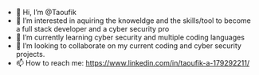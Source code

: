 - 👋 Hi, I’m @Taoufik
- 👀 I’m interested in aquiring the knoweldge and the skills/tool to become a full stack developer and a cyber security pro
- 🌱 I’m currently learning cyber security and multiple coding languages
- 💞️ I’m looking to collaborate on my current coding and cyber security projects. 
- 📫 How to reach me: https://www.linkedin.com/in/taoufik-a-179292211/
<!---
lbladma/lbladma is a ✨ special ✨ repository because its `README.md` (this file) appears on your GitHub profile.
You can click the Preview link to take a look at your changes.
--->
